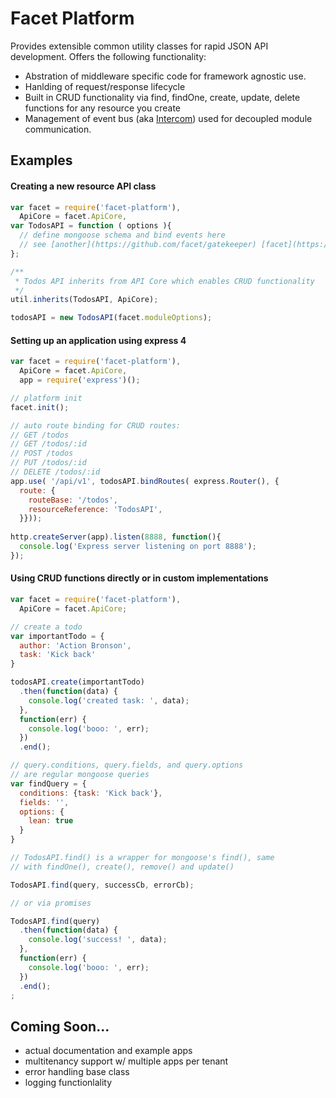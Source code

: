 # Facet Platform

Provides extensible common utility classes for rapid JSON API development. Offers the following functionality:

* Abstration of middleware specific code for framework agnostic use.
* Hanlding of request/response lifecycle
* Built in CRUD functionality via find, findOne, create, update, delete functions for any resource you create
* Management of event bus (aka [Intercom](https://github.com/facet/intercom)) used for decoupled module communication.


## Examples

#### Creating a new resource API class

```js
var facet = require('facet-platform'),
  ApiCore = facet.ApiCore,
var TodosAPI = function ( options ){
  // define mongoose schema and bind events here
  // see [another](https://github.com/facet/gatekeeper) [facet](https://github.com/facet/category) [module](https://github.com/facet/catalog) for an example
};

/**
 * Todos API inherits from API Core which enables CRUD functionality
 */
util.inherits(TodosAPI, ApiCore);

todosAPI = new TodosAPI(facet.moduleOptions);
```

#### Setting up an application using express 4

```js
var facet = require('facet-platform'),
  ApiCore = facet.ApiCore,
  app = require('express')();

// platform init
facet.init();

// auto route binding for CRUD routes:
// GET /todos
// GET /todos/:id
// POST /todos
// PUT /todos/:id
// DELETE /todos/:id
app.use( '/api/v1', todosAPI.bindRoutes( express.Router(), {
  route: {
    routeBase: '/todos',
    resourceReference: 'TodosAPI',
  }}));
  
http.createServer(app).listen(8888, function(){
  console.log('Express server listening on port 8888');
});
```


#### Using CRUD functions directly or in custom implementations

```js
var facet = require('facet-platform'),
  ApiCore = facet.ApiCore;

// create a todo
var importantTodo = {
  author: 'Action Bronson',
  task: 'Kick back'
}

todosAPI.create(importantTodo)
  .then(function(data) {
    console.log('created task: ', data);
  },
  function(err) {
    console.log('booo: ', err);
  })
  .end();

// query.conditions, query.fields, and query.options 
// are regular mongoose queries
var findQuery = {
  conditions: {task: 'Kick back'},
  fields: '',
  options: {
    lean: true
  }
}

// TodosAPI.find() is a wrapper for mongoose's find(), same 
// with findOne(), create(), remove() and update()

TodosAPI.find(query, successCb, errorCb);

// or via promises

TodosAPI.find(query)
  .then(function(data) {
    console.log('success! ', data);
  },
  function(err) {
    console.log('booo: ', err);
  })
  .end();
;
```

## Coming Soon...

* actual documentation and example apps
* multitenancy support w/ multiple apps per tenant
* error handling base class
* logging functionlality 
